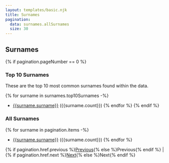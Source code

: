 ```yaml
---
layout: templates/basic.njk
title: Surnames
pagination:
  data: surnames.allSurnames
  size: 30
---
```


## Surnames

{% if pagination.pageNumber == 0 %}
### Top 10 Surnames

These are the top 10 most common surnames found within the data.

{% for surname in surnames.top10Surnames -%}
  - [{{surname.surname}}](/surnames/{{surname.slug}}) ({{surname.count}})
{% endfor %}
{% endif %}

### All Surnames

{% for surname in pagination.items -%}
  - [{{surname.surname}}](/surnames/{{surname.slug}}) ({{surname.count}})
{% endfor %}


{% if pagination.href.previous %}[Previous]({{pagination.href.previous}}){% else %}Previous{% endif %} | {% if pagination.href.next %}[Next]({{pagination.href.next}}){% else %}Next{% endif %}
